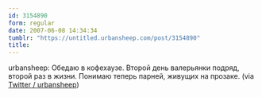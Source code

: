 ```yaml
---
id: 3154890
form: regular
date: 2007-06-08 14:34:34
tumblr: "https://untitled.urbansheep.com/post/3154890"
title:
---
```


<p>urbansheep: Обедаю в кофехаузе. Второй день валерьянки подряд, второй раз в жизни. Понимаю теперь парней, живущих на прозаке. (via <a href="http://twitter.com/urbansheep/statuses/95810792">Twitter / urbansheep</a>)</p>


